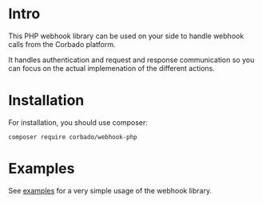 # Intro

This PHP webhook library can be used on your side to handle webhook calls from the Corbado platform.

It handles authentication and request and response communication so you can focus on the actual implemenation of the different actions.

# Installation

For installation, you should use composer:

```
composer require corbado/webhook-php
```

# Examples

See [examples](examples/simple.php) for a very simple usage of the webhook library.